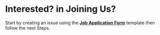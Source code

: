 # Interested? in Joining Us?

Start by creating an issue using the **[Job Application Form](https://github.com/holdex/trial/issues/new?template=job-application.yml)** template then follow the next Steps.
